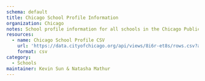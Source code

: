 ```yaml
---
schema: default
title: Chicago School Profile Information 
organization: Chicago
notes: School profile information for all schools in the Chicago Public School district for the school year 2016-2017.
resources:
  - name: Chicago School Profile CSV
    url: 'https://data.cityofchicago.org/api/views/8i6r-et8s/rows.csv?accessType=DOWNLOAD'
    format: csv
category:
  - Schools
maintainer: Kevin Sun & Natasha Mathur
---
```

